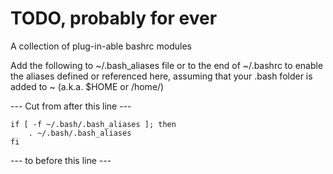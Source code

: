 # TODO, probably for ever
A collection of plug-in-able bashrc modules

Add the following to ~/.bash_aliases file or to the end of ~/.bashrc to enable the aliases
  defined or referenced here, assuming that your .bash folder is added to ~ (a.k.a. $HOME or /home/<linux-username>)

--- Cut from after this line ---
```
if [ -f ~/.bash/.bash_aliases ]; then
    . ~/.bash/.bash_aliases
fi
```
--- to before this line ---
